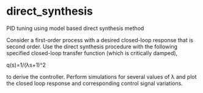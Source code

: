 # direct_synthesis
PID tuning using model based direct synthesis method

Consider a first-order process with a desired closed-loop response that is second
order. Use the direct synthesis procedure with the following specified closed-loop
transfer function (which is critically damped),

q(s)=1/(λs+1)^2

to derive the controller. Perform simulations for several values of λ and plot the
closed loop response and corresponding control signal variations.
